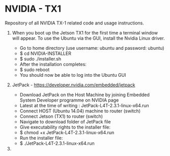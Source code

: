 # NVIDIA - TX1 
Repository of all NVIDIA TX-1 related code and usage instructions. 

1. When you boot up the Jetson TX1 for the first time a terminal window will appear. To use the Ubuntu via the GUI, install the Nvidia Linux driver.
	* Go to home directory (use username: ubuntu and password: ubuntu)
	* $ cd NVIDIA-INSTALLER
	* $ sudo ./installer.sh
	* After the installation completes:
	* $ sudo reboot
	* You should now be able to log into the Ubuntu GUI

2. JetPack - https://developer.nvidia.com/embedded/jetpack
	* Download JetPack on the Host Machine by joining Embedded System Developer programme on NVIDIA page
	* Latest at the time of writing : JetPack-L4T-2.3.1-linux-x64.run
	* Connect HOST (Ubuntu 14.04) machine to router (switch)
	* Connect Jetson (TX1) to router (switch)
	* Navigate to download folder of JetPack file
	* Give executability rights to the installer file:
	* $ chmod +x JetPack-L4T-2.3.1-linux-x64.run
	* Run the installer file:
	* $ ./JetPack-L4T-2.3.1-linux-x64.run
3. 

